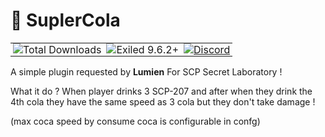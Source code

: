 # 🍾 SuplerCola

<table align="center" cellpadding="0" cellspacing="0" style="border: none;">
  <tr>
    <td style="vertical-align: top; padding: 0 4px;">
      <img
        src="https://img.shields.io/badge/dynamic/json?url=https://api.github.com/repos/Konoaru384/SuperCola/releases&query=sum(@[].assets[].download_count)&label=Total%20Downloads&color=blue&style=for-the-badge"
        alt="Total Downloads" />
    </td>
    <td style="vertical-align: top; padding: 0 4px;">
      <img
        src="https://img.shields.io/badge/EXILED-9.6.2+-blueviolet?style=for-the-badge"
        alt="Exiled 9.6.2+" />
    </td>
    <td style="vertical-align: top; padding: 0 4px;">
      <a href="https://discord.gg/vxGeGFr5Bc">
        <img
          src="https://img.shields.io/badge/Discord-Join%20Us-7289DA?style=for-the-badge&logo=discord"
          alt="Discord" />
      </a>
    </td>
  </tr>
</table>





A simple plugin requested by **Lumien** For SCP Secret Laboratory !

What it do ? 
When player drinks 3 SCP-207 and after when they drink the 4th cola they have the same speed as 3 cola but they don't take damage !

(max coca speed by consume coca is configurable in confg)
